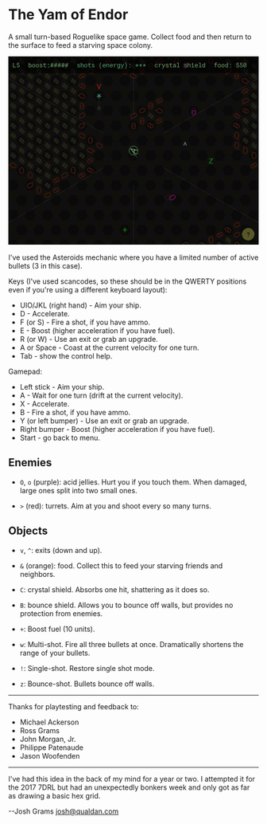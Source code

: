 The Yam of Endor
================

A small turn-based Roguelike space game.  Collect food and then
return to the surface to feed a starving space colony.

![screenshot](screenshot.jpg)

I've used the Asteroids mechanic where you have a limited number
of active bullets (3 in this case).

Keys (I've used scancodes, so these should be in the QWERTY
positions even if you're using a different keyboard layout):

* UIO/JKL (right hand) - Aim your ship.
* D - Accelerate.
* F (or S) - Fire a shot, if you have ammo.
* E - Boost (higher acceleration if you have fuel).
* R (or W) - Use an exit or grab an upgrade.
* A or Space - Coast at the current velocity for one turn.
* Tab - show the control help.

Gamepad:

* Left stick - Aim your ship.
* A - Wait for one turn (drift at the current velocity).
* X - Accelerate.
* B - Fire a shot, if you have ammo.
* Y (or left bumper) - Use an exit or grab an upgrade.
* Right bumper - Boost (higher acceleration if you have fuel).
* Start - go back to menu.


Enemies
-------

* `O`, `o` (purple): acid jellies.  Hurt you if you touch them.
  When damaged, large ones split into two small ones.

* `>` (red): turrets.  Aim at you and shoot every so many turns.

Objects
-------

* `v`, `^`: exits (down and up).

* `&` (orange): food.  Collect this to feed your starving friends
  and neighbors.

* `C`: crystal shield.  Absorbs one hit, shattering as it does so.

* `B`: bounce shield.  Allows you to bounce off walls, but
  provides no protection from enemies.

* `+`: Boost fuel (10 units).

* `w`: Multi-shot.  Fire all three bullets at once.
  Dramatically shortens the range of your bullets.

* `!`: Single-shot.  Restore single shot mode.

* `z`: Bounce-shot.  Bullets bounce off walls.

-----

Thanks for playtesting and feedback to:

* Michael Ackerson
* Ross Grams
* John Morgan, Jr.
* Philippe Patenaude
* Jason Woofenden

-----

I've had this idea in the back of my mind for a year or two.  I
attempted it for the 2017 7DRL but had an unexpectedly bonkers
week and only got as far as drawing a basic hex grid.

--Josh Grams <josh@qualdan.com>
